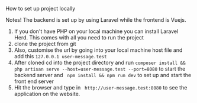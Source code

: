  <p> How to set up project locally</p>

Notes!
The backend is set up by using Laravel while the frontend is Vuejs.

1. If you don't have PHP on your local machine you can install Laravel Herd. This comes with all you need to run the project
2. clone the project from git
3. Also, customise the url by going into your local machine host file and add this `127.0.0.1 user-message.test`
4. After cloned cd into the project directory and run `composer install && php artisan serve --host=user-message.test --port=8080`
to start the backend server and ` npm install && npm run dev` to set up and start the front end server
5. Hit the browser and type in ` http://user-message.test:8080` to see the application on the website.

